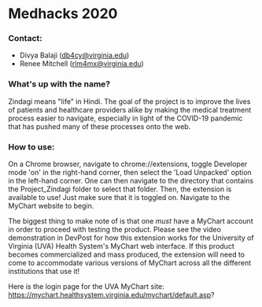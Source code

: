 # Medhacks 2020
### Contact:
* Divya Balaji (db4cy@virginia.edu)
* Renee Mitchell (rlm4mx@virginia.edu)

### What's up with the name?
Zindagi means "life" in Hindi.  The goal of the project is to improve the lives of patients and healthcare providers alike by making the medical treatment process easier to navigate, especially in light of the COVID-19 pandemic that has pushed many of these processes onto the web.

### How to use:
On a Chrome browser, navigate to chrome://extensions, toggle Developer mode 'on' in the right-hand corner, then select the 'Load Unpacked' option in the left-hand corner.  One can then navigate to the directory that contains the Project_Zindagi folder to select that folder.  Then, the extension is available to use!  Just make sure that it is toggled on.  Navigate to the MyChart website to begin.

The biggest thing to make note of is that one *must* have a MyChart account in order to proceed with testing the product.  Please see the video demonstration in DevPost for how this extension works for the University of Virginia (UVA) Health System's MyChart web interface.  If this product becomes commercialized and mass produced, the extension will need to come to accommodate various versions of MyChart across all the different institutions that use it!

Here is the login page for the UVA MyChart site: https://mychart.healthsystem.virginia.edu/mychart/default.asp?
